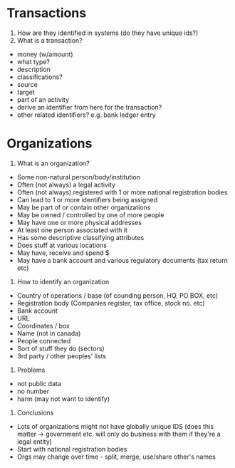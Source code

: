 # Transactions
1. How are they identified in systems (do they have unique ids?)
1. What is a transaction?
* money (w/amount)
* what type?
* description
* classifications?
* source
* target
* part of an activity
 * derive an identifier from here for the transaction?
 * other related identifiers? e.g. bank ledger entry 

# Organizations
1. What is an organization?
* Some non-natural person/body/institution
* Often (not always) a legal activity
* Often (not always) registered with 1 or more national registration bodies
* Can lead to 1 or more identifiers being assigned
* May be part of or contain other organizations
* May be owned / controlled by one of more people
* May have one or more physical addresses
* At least one person associated with it
* Has some descriptive classifying attributes
* Does stuff at various locations
* May have, receive and spend $
* May have a bank account and various regulatory documents (tax return etc)

1. How to identify an organization
* Country of operations / base (of counding person, HQ, PO BOX, etc)
* Registration body (Companies register, tax office, stock no. etc)
* Bank account
* URL
* Coordinates / box
* Name (not in canada)
* People connected
* Sort of stuff they do (sectors)
* 3rd party / other peoples' lists

1. Problems
* not public data
* no number
* harm (may not want to identify)

1. Conclusions
* Lots of organizations might not have globally unique IDS (does this matter -> government etc. will only do business with them if they're a legal entity)
* Start with national registration bodies
* Orgs may change over time - split, merge, use/share other's names


